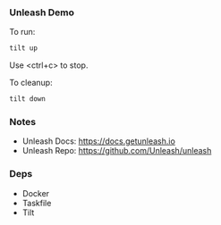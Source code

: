 ### Unleash Demo

To run:

```sh
tilt up
```

Use <ctrl+c> to stop.

To cleanup:

```sh
tilt down
```

### Notes

- Unleash Docs: https://docs.getunleash.io
- Unleash Repo: https://github.com/Unleash/unleash

### Deps

- Docker
- Taskfile
- Tilt
